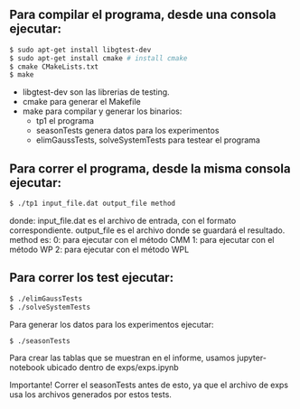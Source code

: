## Para compilar el programa, desde una consola ejecutar:

```bash
$ sudo apt-get install libgtest-dev
$ sudo apt-get install cmake # install cmake
$ cmake CMakeLists.txt
$ make
```

- libgtest-dev son las librerias de testing.
- cmake para generar el Makefile
- make para compilar y generar los binarios:
    - tp1 el programa
    - seasonTests genera datos para los experimentos
    - elimGaussTests, solveSystemTests para testear el programa

## Para correr el programa, desde la misma consola ejecutar:
```bash
$ ./tp1 input_file.dat output_file method
```

donde:
    input_file.dat es el archivo de entrada, con el formato correspondiente.
    output_file es el archivo donde se guardará el resultado.
    method es:
        0: para ejecutar con el método CMM
        1: para ejecutar con el método WP
        2: para ejecutar con el método WPL


## Para correr los test ejecutar:
```bash
$ ./elimGaussTests
$ ./solveSystemTests
```

Para generar los datos para los experimentos ejecutar:
```bash
$ ./seasonTests
```

Para crear las tablas que se muestran en el informe, usamos jupyter-notebook ubicado dentro de exps/exps.ipynb

Importante! Correr el seasonTests antes de esto, ya que el archivo de exps usa los archivos generados por estos tests.